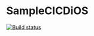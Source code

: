 # SampleCICDiOS

[![Build status](https://build.appcenter.ms/v0.1/apps/9104648d-9032-412d-b316-d577d8b1910f/branches/dev/badge)](https://appcenter.ms)
